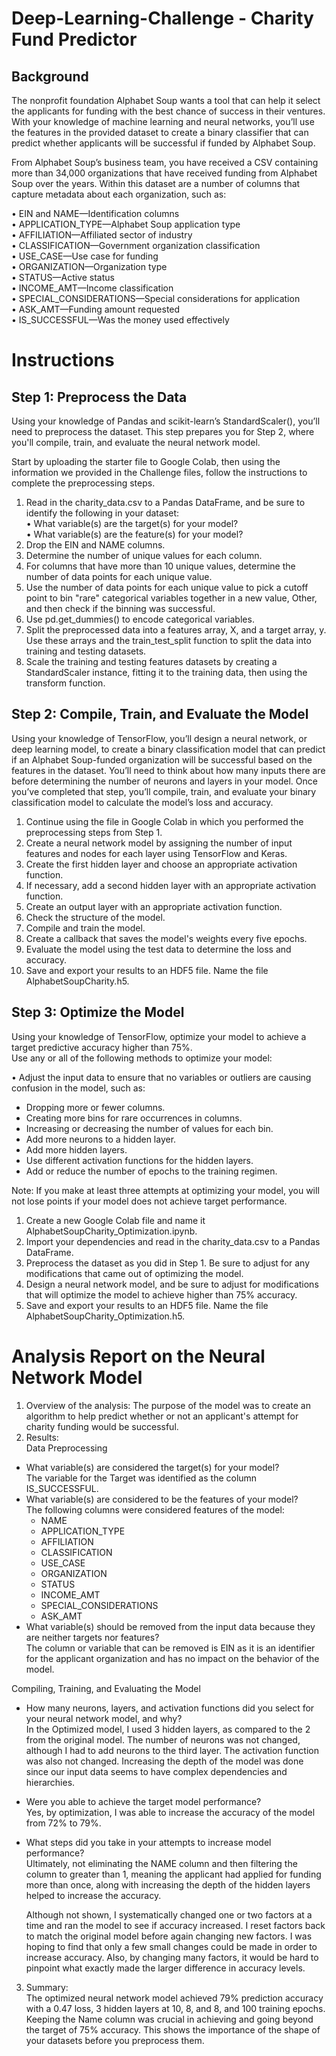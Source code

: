 # Deep-Learning-Challenge - Charity Fund Predictor


## Background
The nonprofit foundation Alphabet Soup wants a tool that can help it select the applicants for funding with the best chance of success in their ventures. With your knowledge of machine learning and neural networks, you’ll use the features in the provided dataset to create a binary classifier that can predict whether applicants will be successful if funded by Alphabet Soup.<br>

From Alphabet Soup’s business team, you have received a CSV containing more than 34,000 organizations that have received funding from Alphabet Soup over the years. Within this dataset are a number of columns that capture metadata about each organization, such as:<br>

•	EIN and NAME—Identification columns<br>
•	APPLICATION_TYPE—Alphabet Soup application type<br>
•	AFFILIATION—Affiliated sector of industry<br>
•	CLASSIFICATION—Government organization classification<br>
•	USE_CASE—Use case for funding<br>
•	ORGANIZATION—Organization type<br>
•	STATUS—Active status<br>
•	INCOME_AMT—Income classification<br>
•	SPECIAL_CONSIDERATIONS—Special considerations for application<br>
•	ASK_AMT—Funding amount requested<br>
•	IS_SUCCESSFUL—Was the money used effectively<br>

# Instructions

## Step 1: Preprocess the Data<br>
Using your knowledge of Pandas and scikit-learn’s StandardScaler(), you’ll need to preprocess the dataset. This step prepares you for Step 2, where you'll compile, train, and evaluate the neural network model.<br>

Start by uploading the starter file to Google Colab, then using the information we provided in the Challenge files, follow the instructions to complete the preprocessing steps.<br>

1.	Read in the charity_data.csv to a Pandas DataFrame, and be sure to identify the following in your dataset:<br>
•	What variable(s) are the target(s) for your model?<br>
•	What variable(s) are the feature(s) for your model?<br>
2.	Drop the EIN and NAME columns.
3.	Determine the number of unique values for each column.
4.	For columns that have more than 10 unique values, determine the number of data points for each unique value.
5.	Use the number of data points for each unique value to pick a cutoff point to bin "rare" categorical variables together in a new value, Other, and then check if the binning was successful.
6.	Use pd.get_dummies() to encode categorical variables.
7.	Split the preprocessed data into a features array, X, and a target array, y. Use these arrays and the train_test_split function to split the data into training and testing datasets.
8.	Scale the training and testing features datasets by creating a StandardScaler instance, fitting it to the training data, then using the transform function.<br>

## Step 2: Compile, Train, and Evaluate the Model<br>

Using your knowledge of TensorFlow, you’ll design a neural network, or deep learning model, to create a binary classification model that can predict if an Alphabet Soup-funded organization will be successful based on the features in the dataset. You’ll need to think about how many inputs there are before determining the number of neurons and layers in your model. Once you’ve completed that step, you’ll compile, train, and evaluate your binary classification model to calculate the model’s loss and accuracy.<br>

1.	Continue using the file in Google Colab in which you performed the preprocessing steps from Step 1.
2.	Create a neural network model by assigning the number of input features and nodes for each layer using TensorFlow and Keras.
3.	Create the first hidden layer and choose an appropriate activation function.
4.	If necessary, add a second hidden layer with an appropriate activation function.
5.	Create an output layer with an appropriate activation function.
6.	Check the structure of the model.
7.	Compile and train the model.
8.	Create a callback that saves the model's weights every five epochs.
9.	Evaluate the model using the test data to determine the loss and accuracy.
10.	Save and export your results to an HDF5 file. Name the file AlphabetSoupCharity.h5.<br>

## Step 3: Optimize the Model<br>

Using your knowledge of TensorFlow, optimize your model to achieve a target predictive accuracy higher than 75%.<br>
Use any or all of the following methods to optimize your model:<br>

•	Adjust the input data to ensure that no variables or outliers are causing confusion in the model, such as:<br>
  * Dropping more or fewer columns.<br>
  * Creating more bins for rare occurrences in columns.<br>
  *	Increasing or decreasing the number of values for each bin.<br>
  *	Add more neurons to a hidden layer.<br>
  *	Add more hidden layers.<br>
  *	Use different activation functions for the hidden layers.<br>
  *	Add or reduce the number of epochs to the training regimen.<br>

Note: If you make at least three attempts at optimizing your model, you will not lose points if your model does not achieve target performance.<br>

1.	Create a new Google Colab file and name it AlphabetSoupCharity_Optimization.ipynb.
2.	Import your dependencies and read in the charity_data.csv to a Pandas DataFrame.
3.	Preprocess the dataset as you did in Step 1. Be sure to adjust for any modifications that came out of optimizing the model.
4.	Design a neural network model, and be sure to adjust for modifications that will optimize the model to achieve higher than 75% accuracy.
5.	Save and export your results to an HDF5 file. Name the file AlphabetSoupCharity_Optimization.h5.<br>

# Analysis Report on the Neural Network Model

1. Overview of the analysis: The purpose of the model was to create an algorithm to help predict whether or not an applicant's attempt for charity funding would be successful.
2. Results:<br>
Data Preprocessing
   
 * What variable(s) are considered the target(s) for your model?<br>
   The variable for the Target was identified as the column IS_SUCCESSFUL.
 * What variable(s) are considered to be the features of your model?<br>
   The following columns were considered features of the model:
   * NAME
   * APPLICATION_TYPE
   * AFFILIATION
   * CLASSIFICATION
   * USE_CASE
   * ORGANIZATION
   * STATUS
   * INCOME_AMT
   * SPECIAL_CONSIDERATIONS
   * ASK_AMT
 * What variable(s) should be removed from the input data because they are neither targets nor features?<br>
   The column or variable that can be removed is EIN as it is an identifier for the applicant organization and has no impact on the behavior of the model.

Compiling, Training, and Evaluating the Model

 * How many neurons, layers, and activation functions did you select for your neural network model, and why?<br>
   In the Optimized model, I used 3 hidden layers, as compared to the 2 from the original model. The number of neurons was not changed, although I had to add neurons to the third layer. The activation function was also not changed. Increasing the depth of the model was done since our input data seems to have complex dependencies and hierarchies.
 * Were you able to achieve the target model performance?<br>
   Yes, by optimization, I was able to increase the accuracy of the model from 72% to 79%.
 * What steps did you take in your attempts to increase model performance?<br>
   Ultimately, not eliminating the NAME column and then filtering the column to greater than 1, meaning the applicant had applied for funding more than once, along with increasing the depth of the hidden layers helped to increase the accuracy.<br>
   
   Although not shown, I systematically changed one or two factors at a time and ran the model to see if accuracy increased. I reset factors back to match the original model before again changing new factors. I was hoping to find that only a few small changes could be made in order to increase accuracy. Also, by changing many factors, it would be hard to pinpoint what exactly made the larger difference in accuracy levels.<br>
   
   
3. Summary:<br>
The optimized neural network model achieved 79% prediction accuracy with a 0.47 loss, 3 hidden layers at 10, 8, and 8, and 100 training epochs. Keeping the Name column was crucial in achieving and going beyond the target of 75% accuracy. This shows the importance of the shape of your datasets before you preprocess them.


